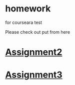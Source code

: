 # homework
for courseara test

Please check out put from here
<a href=https://shantosh123.github.io/homework/module2_solution/> <h1> Assignment2</h1> </a>

<a href=https://shantosh123.github.io/homework/module3_solution/> <h1> Assignment3</h1> </a>
